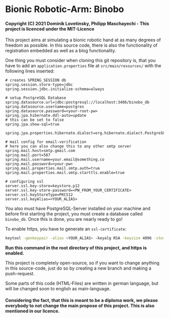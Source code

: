# Bionic Robotic-Arm: Binobo

#### Copyright (C) 2021 Dominik Lovetinsky, Philipp Maschayechi - This project is licenced under the MIT-Licence

This project aims at simulating a bionic robotic hand at as many degrees of freedom as possible.
In this source code, there is also the functionality of registration embedded as well as a blog functionality.

One thing you must consider when cloning this git repository is, that you have to add an `application.properties` file
at `src/main/resources/` with the following lines inserted:
```properties
# creates SPRING_SESSION db
spring.session.store-type=jdbc
spring.session.jdbc.initialize-schema=always

# setup PostgreSQL Database
spring.datasource.url=jdbc:postgresql://localhost:3406/binobo_db
spring.datasource.username=postgres
spring.datasource.password=<your-root-pw>
spring.jpa.hibernate.ddl-auto=update
# this can be set to false
spring.jpa.show-sql=true

spring.jpa.properties.hibernate.dialect=org.hibernate.dialect.PostgreSQL92Dialect

# mail config for email-verification
# here you can also change this to any other smtp server
spring.mail.host=smtp.gmail.com
spring.mail.port=587
spring.mail.username=your.email@something.co
spring.mail.password=<your-pw>
spring.mail.properties.mail.smtp.auth=true
spring.mail.properties.mail.smtp.starttls.enable=true

# configuring ssl
server.ssl.key-store=keystore.p12
server.ssl.key-store-password=<PW_FROM_YOUR_CERTIFICATE>
server.ssl.keyStoreType=PKCS12
server.ssl.keyAlias=<YOUR_ALIAS>
```
You also must have PostgreSQL-Server installed on your machine and before first starting the project, you must create a database called `binobo_db`. Once this is done, you are nearly ready to go!

To enable https, you have to generate an `ssl-certificate`:
```bash
keytool -genkeypair -alias <YOUR_ALIAS> -keyalg RSA -keysize 4096 -storetype JKS -keystore springboot.jks -validity 3650 -storepass <PW_FROM_YOUR_CERTIFICATE>
```
**Run this command in the root directory of this project, and https is enabled.**

This project is completely open-source, so if you want to change anything in this source-code, just do so by creating a new branch and making a push-request.

Some parts of this code (HTML-Files) are written in german language, but will be changed soon to english as main-language.

#### Considering the fact, that this is meant to be a diploma work, we please everybody to not change the main propose of this project. This is also mentioned in our licence.
